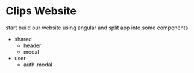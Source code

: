 # Clips Website

start build our website using angular and split app into some components
  - shared
    - header
    - modal
  - user
    - auth-modal
    
